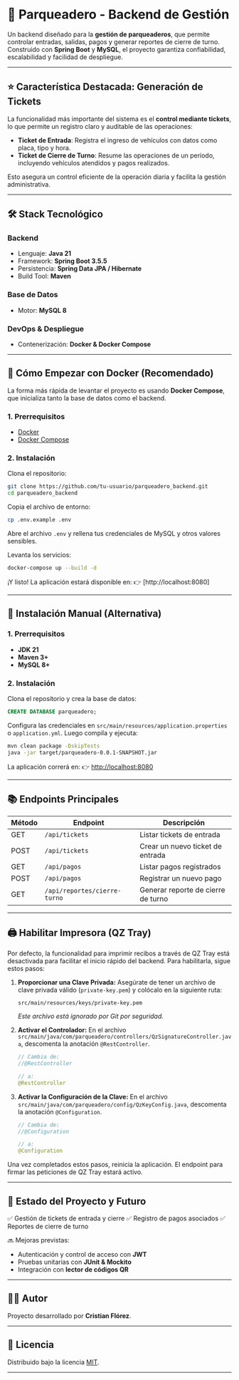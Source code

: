 # 🚗 Parqueadero - Backend de Gestión

Un backend diseñado para la **gestión de parqueaderos**, que permite controlar entradas, salidas, pagos y generar reportes de cierre de turno.
Construido con **Spring Boot** y **MySQL**, el proyecto garantiza confiabilidad, escalabilidad y facilidad de despliegue.

---

## ⭐ Característica Destacada: Generación de Tickets

La funcionalidad más importante del sistema es el **control mediante tickets**, lo que permite un registro claro y auditable de las operaciones:

* **Ticket de Entrada**: Registra el ingreso de vehículos con datos como placa, tipo y hora.
* **Ticket de Cierre de Turno**: Resume las operaciones de un período, incluyendo vehículos atendidos y pagos realizados.

Esto asegura un control eficiente de la operación diaria y facilita la gestión administrativa.

---

## 🛠️ Stack Tecnológico

### Backend

* Lenguaje: **Java 21**
* Framework: **Spring Boot 3.5.5**
* Persistencia: **Spring Data JPA / Hibernate**
* Build Tool: **Maven**

### Base de Datos

* Motor: **MySQL 8**

### DevOps & Despliegue

* Contenerización: **Docker & Docker Compose**

---

## 🐳 Cómo Empezar con Docker (Recomendado)

La forma más rápida de levantar el proyecto es usando **Docker Compose**, que inicializa tanto la base de datos como el backend.

### 1. Prerrequisitos

* [Docker](https://www.docker.com/)
* [Docker Compose](https://docs.docker.com/compose/)

### 2. Instalación

Clona el repositorio:

```bash
git clone https://github.com/tu-usuario/parqueadero_backend.git
cd parqueadero_backend
```

Copia el archivo de entorno:

```bash
cp .env.example .env
```

Abre el archivo `.env` y rellena tus credenciales de MySQL y otros valores sensibles.

Levanta los servicios:

```bash
docker-compose up --build -d
```

¡Y listo! La aplicación estará disponible en:
👉 [http://localhost:8080]

---

## 🚀 Instalación Manual (Alternativa)

### 1. Prerrequisitos

* **JDK 21**
* **Maven 3+**
* **MySQL 8+**

### 2. Instalación

Clona el repositorio y crea la base de datos:

```sql
CREATE DATABASE parqueadero;
```

Configura las credenciales en `src/main/resources/application.properties` o `application.yml`.
Luego compila y ejecuta:

```bash
mvn clean package -DskipTests
java -jar target/parqueadero-0.0.1-SNAPSHOT.jar
```

La aplicación correrá en:
👉 [http://localhost:8080](http://localhost:8080)

---

## 📚 Endpoints Principales

| Método | Endpoint                     | Descripción                        |
| ------ | ---------------------------- | ---------------------------------- |
| GET    | `/api/tickets`               | Listar tickets de entrada          |
| POST   | `/api/tickets`               | Crear un nuevo ticket de entrada   |
| GET    | `/api/pagos`                 | Listar pagos registrados           |
| POST   | `/api/pagos`                 | Registrar un nuevo pago            |
| GET    | `/api/reportes/cierre-turno` | Generar reporte de cierre de turno |

---

## 🖨️ Habilitar Impresora (QZ Tray)

Por defecto, la funcionalidad para imprimir recibos a través de QZ Tray está desactivada para facilitar el inicio rápido del backend. Para habilitarla, sigue estos pasos:

1.  **Proporcionar una Clave Privada:**
    Asegúrate de tener un archivo de clave privada válido (`private-key.pem`) y colócalo en la siguiente ruta:
    ```
    src/main/resources/keys/private-key.pem
    ```
    *Este archivo está ignorado por Git por seguridad.*

2.  **Activar el Controlador:**
    En el archivo `src/main/java/com/parqueadero/controllers/QzSignatureController.java`, descomenta la anotación `@RestController`.
    ```java
    // Cambia de:
    //@RestController
    
    // a:
    @RestController
    ```

3.  **Activar la Configuración de la Clave:**
    En el archivo `src/main/java/com/parqueadero/config/QzKeyConfig.java`, descomenta la anotación `@Configuration`.
    ```java
    // Cambia de:
    //@Configuration
    
    // a:
    @Configuration
    ```

Una vez completados estos pasos, reinicia la aplicación. El endpoint para firmar las peticiones de QZ Tray estará activo.

---

## 🚧 Estado del Proyecto y Futuro

✅ Gestión de tickets de entrada y cierre
✅ Registro de pagos asociados
✅ Reportes de cierre de turno

🔜 Mejoras previstas:

* Autenticación y control de acceso con **JWT**
* Pruebas unitarias con **JUnit & Mockito**
* Integración con **lector de códigos QR**

---

## 👨‍💻 Autor

Proyecto desarrollado por **Cristian Flórez**.

---

## 📄 Licencia

Distribuido bajo la licencia [MIT](LICENSE).

---
